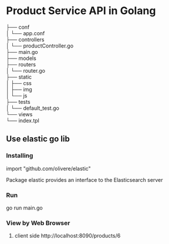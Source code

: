 # Product Service API in Golang 


├── conf  
│   └── app.conf  
├── controllers  
│   └── productController.go  
├── main.go  
├── models  
├── routers  
│   └── router.go  
├── static  
│   ├── css  
│   ├── img  
│   └── js  
├── tests  
│   └── default_test.go  
└── views  
    └── index.tpl  


## Use elastic go lib

### Installing 
import "github.com/olivere/elastic"

Package elastic provides an interface to the Elasticsearch server 

### Run 
go run main.go

### View by Web Browser
1. client side
http://localhost:8090/products/6
